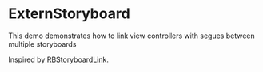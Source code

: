 ExternStoryboard
================

This demo demonstrates how to link view controllers with segues between multiple storyboards

Inspired by [RBStoryboardLink][1].

[1]:https://github.com/rob-brown/RBStoryboardLink